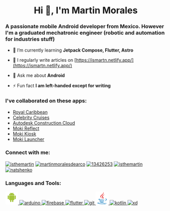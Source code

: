 <h1 align="center">Hi 👋, I'm Martin Morales</h1>
<h3>A passionate mobile Android developer from Mexico. However I'm a graduated mechatronic engineer (robotic and automation for industries stuff)</h3>

- 🌱 I’m currently learning **Jetpack Compose, Flutter, Astro**

- 📝 I regularly write articles on [https://ismartn.netlify.app/](https://ismartn.netlify.app/)

- 💬 Ask me about **Android**

- ⚡ Fun fact **I am left-handed except for writing**

<h3 align="left">I've collaborated on these apps:</h3>

- [Royal Caribbean](https://play.google.com/store/apps/details?id=com.rccl.royalcaribbean)
- [Celebrity Cruises](https://play.google.com/store/apps/details?id=com.rccl.celebrity)
- [Autodesk Construction Cloud](https://play.google.com/store/apps/details?id=com.plangrid.android)
- [Moki Reflect](https://play.google.com/store/apps/details?id=com.moki.playstore.rc)
- [Moki Kiosk](https://play.google.com/store/apps/details?id=com.moki.playstore.kiosk)
- [Moki Launcher](https://play.google.com/store/apps/details?id=com.moki.playstore.launcher)

<h3 align="left">Connect with me:</h3>
<p align="left">
<a href="https://dev.to/isthemartin" target="blank"><img align="center" src="https://raw.githubusercontent.com/rahuldkjain/github-profile-readme-generator/master/src/images/icons/Social/devto.svg" alt="isthemartin" height="30" width="40" /></a>
<a href="https://linkedin.com/in/martinmoralesdearco" target="blank"><img align="center" src="https://raw.githubusercontent.com/rahuldkjain/github-profile-readme-generator/master/src/images/icons/Social/linked-in-alt.svg" alt="martinmoralesdearco" height="30" width="40" /></a>
<a href="https://stackoverflow.com/users/13426253" target="blank"><img align="center" src="https://raw.githubusercontent.com/rahuldkjain/github-profile-readme-generator/master/src/images/icons/Social/stack-overflow.svg" alt="13426253" height="30" width="40" /></a>
<a href="https://instagram.com/isthemartin" target="blank"><img align="center" src="https://raw.githubusercontent.com/rahuldkjain/github-profile-readme-generator/master/src/images/icons/Social/instagram.svg" alt="isthemartin" height="30" width="40" /></a>
<a href="https://open.spotify.com/user/natshenko?si=b07c9869fd71458d" target="blank"><img align="center" src="https://raw.githubusercontent.com/rahuldkjain/github-profile-readme-generator/master/src/images/icons/Social/spotify.svg" alt="natshenko" height="30" width="40" /></a>
</p>

<h3 align="left">Languages and Tools:</h3>
<p align="left"> <a href="https://developer.android.com" target="_blank" rel="noreferrer"> <img src="https://raw.githubusercontent.com/devicons/devicon/master/icons/android/android-original-wordmark.svg" alt="android" width="40" height="40"/> </a> <a href="https://www.arduino.cc/" target="_blank" rel="noreferrer"> <img src="https://cdn.worldvectorlogo.com/logos/arduino-1.svg" alt="arduino" width="40" height="40"/> </a> <a href="https://firebase.google.com/" target="_blank" rel="noreferrer"> <img src="https://www.vectorlogo.zone/logos/firebase/firebase-icon.svg" alt="firebase" width="40" height="40"/> </a> <a href="https://flutter.dev" target="_blank" rel="noreferrer"> <img src="https://www.vectorlogo.zone/logos/flutterio/flutterio-icon.svg" alt="flutter" width="40" height="40"/> </a> <a href="https://git-scm.com/" target="_blank" rel="noreferrer"> <img src="https://www.vectorlogo.zone/logos/git-scm/git-scm-icon.svg" alt="git" width="40" height="40"/> </a> <a href="https://www.java.com" target="_blank" rel="noreferrer"> <img src="https://raw.githubusercontent.com/devicons/devicon/master/icons/java/java-original.svg" alt="java" width="40" height="40"/> </a> <a href="https://kotlinlang.org" target="_blank" rel="noreferrer"> <img src="https://www.vectorlogo.zone/logos/kotlinlang/kotlinlang-icon.svg" alt="kotlin" width="40" height="40"/> </a> <a href="https://www.adobe.com/products/xd.html" target="_blank" rel="noreferrer"> <img src="https://cdn.worldvectorlogo.com/logos/adobe-xd.svg" alt="xd" width="40" height="40"/> </a> </p>

